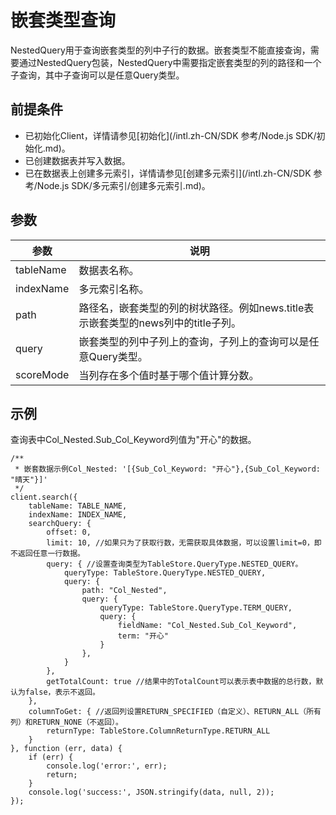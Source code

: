 # 嵌套类型查询

NestedQuery用于查询嵌套类型的列中子行的数据。嵌套类型不能直接查询，需要通过NestedQuery包装，NestedQuery中需要指定嵌套类型的列的路径和一个子查询，其中子查询可以是任意Query类型。

## 前提条件

-   已初始化Client，详情请参见[初始化](/intl.zh-CN/SDK 参考/Node.js SDK/初始化.md)。
-   已创建数据表并写入数据。
-   已在数据表上创建多元索引，详情请参见[创建多元索引](/intl.zh-CN/SDK 参考/Node.js SDK/多元索引/创建多元索引.md)。

## 参数

|参数|说明|
|--|--|
|tableName|数据表名称。|
|indexName|多元索引名称。|
|path|路径名，嵌套类型的列的树状路径。例如news.title表示嵌套类型的news列中的title子列。|
|query|嵌套类型的列中子列上的查询，子列上的查询可以是任意Query类型。|
|scoreMode|当列存在多个值时基于哪个值计算分数。|

## 示例

查询表中Col\_Nested.Sub\_Col\_Keyword列值为"开心"的数据。

```
/**
 * 嵌套数据示例Col_Nested: '[{Sub_Col_Keyword: "开心"},{Sub_Col_Keyword: "晴天"}]'
 */
client.search({
    tableName: TABLE_NAME,
    indexName: INDEX_NAME,
    searchQuery: {
        offset: 0,
        limit: 10, //如果只为了获取行数，无需获取具体数据，可以设置limit=0，即不返回任意一行数据。
        query: { //设置查询类型为TableStore.QueryType.NESTED_QUERY。
            queryType: TableStore.QueryType.NESTED_QUERY,
            query: {
                path: "Col_Nested",
                query: {
                    queryType: TableStore.QueryType.TERM_QUERY,
                    query: {
                        fieldName: "Col_Nested.Sub_Col_Keyword",
                        term: "开心"
                    }
                },
            }
        },
        getTotalCount: true //结果中的TotalCount可以表示表中数据的总行数，默认为false，表示不返回。
    },
    columnToGet: { //返回列设置RETURN_SPECIFIED（自定义）、RETURN_ALL（所有列）和RETURN_NONE（不返回）。
        returnType: TableStore.ColumnReturnType.RETURN_ALL
    }
}, function (err, data) {
    if (err) {
        console.log('error:', err);
        return;
    }
    console.log('success:', JSON.stringify(data, null, 2));
});
```

